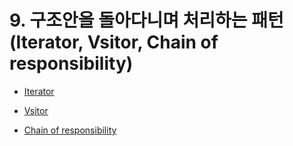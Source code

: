 # 9. 구조안을 돌아다니며 처리하는 패턴(Iterator, Vsitor, Chain of responsibility)

- [Iterator](https://gitlab.com/easyspubjava/designpattern/-/blob/main/09/9-01/README.md)


- [Vsitor](https://gitlab.com/easyspubjava/designpattern/-/blob/main/09/9-02/README.md)


- [Chain of responsibility](https://gitlab.com/easyspubjava/designpattern/-/blob/main/09/9-03/README.md)
